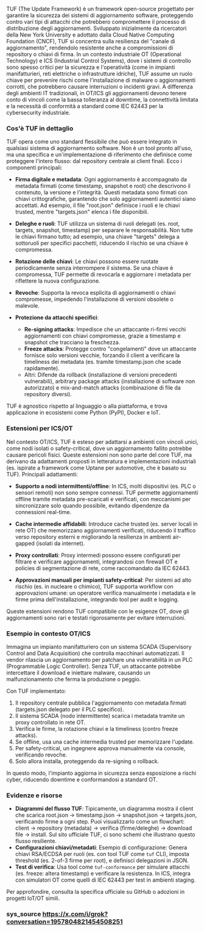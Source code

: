 TUF (The Update Framework) è un framework open-source progettato per garantire la sicurezza dei sistemi di aggiornamento software, proteggendo contro vari tipi di attacchi che potrebbero compromettere il processo di distribuzione degli aggiornamenti. Sviluppato inizialmente da ricercatori della New York University e adottato dalla Cloud Native Computing Foundation (CNCF), TUF si concentra sulla resilienza del "canale di aggiornamento", rendendolo resistente anche a compromissioni di repository o chiavi di firma. In un contesto industriale OT (Operational Technology) e ICS (Industrial Control Systems), dove i sistemi di controllo sono spesso critici per la sicurezza e l'operatività (come in impianti manifatturieri, reti elettriche o infrastrutture idriche), TUF assume un ruolo chiave per prevenire rischi come l'installazione di malware o aggiornamenti corrotti, che potrebbero causare interruzioni o incidenti gravi. A differenza degli ambienti IT tradizionali, in OT/ICS gli aggiornamenti devono tenere conto di vincoli come la bassa tolleranza al downtime, la connettività limitata e la necessità di conformità a standard come IEC 62443 per la cybersecurity industriale.

### Cos'è TUF in dettaglio
TUF opera come uno standard flessibile che può essere integrato in qualsiasi sistema di aggiornamento software. Non è un tool pronto all'uso, ma una specifica e un'implementazione di riferimento che definisce come proteggere l'intero flusso: dal repository centrale ai client finali. Ecco i componenti principali:

- **Firma digitale e metadata**: Ogni aggiornamento è accompagnato da metadata firmati (come timestamp, snapshot e root) che descrivono il contenuto, la versione e l'integrità. Questi metadata sono firmati con chiavi crittografiche, garantendo che solo aggiornamenti autentici siano accettati. Ad esempio, il file "root.json" definisce i ruoli e le chiavi trusted, mentre "targets.json" elenca i file disponibili.

- **Deleghe e ruoli**: TUF utilizza un sistema di ruoli delegati (es. root, targets, snapshot, timestamp) per separare le responsabilità. Non tutte le chiavi firmano tutto; ad esempio, una chiave "targets" delega a sottoruoli per specifici pacchetti, riducendo il rischio se una chiave è compromessa.

- **Rotazione delle chiavi**: Le chiavi possono essere ruotate periodicamente senza interrompere il sistema. Se una chiave è compromessa, TUF permette di revocarla e aggiornare i metadata per riflettere la nuova configurazione.

- **Revoche**: Supporta la revoca esplicita di aggiornamenti o chiavi compromesse, impedendo l'installazione di versioni obsolete o malevole.

- **Protezione da attacchi specifici**:
  - **Re-signing attacks**: Impedisce che un attaccante ri-firmi vecchi aggiornamenti con chiavi compromesse, grazie a timestamp e snapshot che tracciano la freschezza.
  - **Freeze attacks**: Protegge contro "congelamenti" dove un attaccante fornisce solo versioni vecchie, forzando il client a verificare la timeliness dei metadata (es. tramite timestamp.json che scade rapidamente).
  - Altri: Difende da rollback (installazione di versioni precedenti vulnerabili), arbitrary package attacks (installazione di software non autorizzato) e mix-and-match attacks (combinazione di file da repository diversi).

TUF è agnostico rispetto al linguaggio o alla piattaforma, e trova applicazione in ecosistemi come Python (PyPI), Docker e IoT.

### Estensioni per ICS/OT
Nel contesto OT/ICS, TUF è esteso per adattarsi a ambienti con vincoli unici, come nodi isolati o safety-critical, dove un aggiornamento fallito potrebbe causare pericoli fisici. Queste estensioni non sono parte del core TUF, ma derivano da adattamenti proposti in letteratura e implementazioni industriali (es. ispirate a framework come Uptane per automotive, che è basato su TUF). Principali adattamenti:

- **Supporto a nodi intermittenti/offline**: In ICS, molti dispositivi (es. PLC o sensori remoti) non sono sempre connessi. TUF permette aggiornamenti offline tramite metadata pre-scaricati e verificati, con meccanismi per sincronizzare solo quando possibile, evitando dipendenze da connessioni real-time.

- **Cache intermedie affidabili**: Introduce cache trusted (es. server locali in rete OT) che memorizzano aggiornamenti verificati, riducendo il traffico verso repository esterni e migliorando la resilienza in ambienti air-gapped (isolati da internet).

- **Proxy controllati**: Proxy intermedi possono essere configurati per filtrare e verificare aggiornamenti, integrandosi con firewall OT e policies di segmentazione di rete, come raccomandato da IEC 62443.

- **Approvazioni manuali per impianti safety-critical**: Per sistemi ad alto rischio (es. in nucleare o chimico), TUF supporta workflow con approvazioni umane: un operatore verifica manualmente i metadata e le firme prima dell'installazione, integrando tool per audit e logging.

Queste estensioni rendono TUF compatibile con le esigenze OT, dove gli aggiornamenti sono rari e testati rigorosamente per evitare interruzioni.

### Esempio in contesto OT/ICS
Immagina un impianto manifatturiero con un sistema SCADA (Supervisory Control and Data Acquisition) che controlla macchinari automatizzati. Il vendor rilascia un aggiornamento per patchare una vulnerabilità in un PLC (Programmable Logic Controller). Senza TUF, un attaccante potrebbe intercettare il download e iniettare malware, causando un malfunzionamento che ferma la produzione o peggio.

Con TUF implementato:
1. Il repository centrale pubblica l'aggiornamento con metadata firmati (targets.json delegato per il PLC specifico).
2. Il sistema SCADA (nodo intermittente) scarica i metadata tramite un proxy controllato in rete OT.
3. Verifica le firme, la rotazione chiavi e la timeliness (contro freeze attacks).
4. Se offline, usa una cache intermedia trusted per memorizzare l'update.
5. Per safety-critical, un ingegnere approva manualmente via console, verificando revoche.
6. Solo allora installa, proteggendo da re-signing o rollback.

In questo modo, l'impianto aggiorna in sicurezza senza esposizione a rischi cyber, riducendo downtime e conformandosi a standard OT.

### Evidenze e risorse
- **Diagrammi del flusso TUF**: Tipicamente, un diagramma mostra il client che scarica root.json → timestamp.json → snapshot.json → targets.json, verificando firme a ogni step. Puoi visualizzarlo come un flowchart: client → repository (metadata) → verifica (firme/deleghe) → download file → install. Sul sito ufficiale TUF, ci sono schemi che illustrano questo flusso resiliente.
- **Configurazioni chiavi/metadati**: Esempio di configurazione: Genera chiavi RSA/ECDSA per ruoli (es. con tool TUF come `tuf` CLI), imposta threshold (es. 2-of-3 firme per root), e definisci delegazioni in JSON.
- **Test di verifica**: Usa tool come `tuf-conformance` per simulare attacchi (es. freeze: altera timestamp) e verificare la resistenza. In ICS, integra con simulatori OT come quelli di IEC 62443 per test in ambienti staging.

Per approfondire, consulta la specifica ufficiale su GitHub o adozioni in progetti IoT/OT simili.

### sys_source https://x.com/i/grok?conversation=1957804821454508251